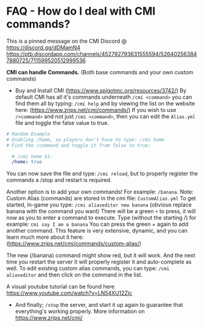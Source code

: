 # FAQ - How do I deal with CMI commands?

This is a pinned message on the CMI Discord @ https://discord.gg/dDMamN4
https://ptb.discordapp.com/channels/452792793631555594/526402563847880725/711599520512999536

**CMI can handle Commands.** (Both base commands and your own custom commands)
- Buy and Install CMI (<https://www.spigotmc.org/resources/3742/>)
By default CMI has all it's commands underneath `/cmi <command>` you can find them all by typing: `/cmi help` and by viewing the list on the website here: (<https://www.zrips.net/cmi/commands/>)
If you wish to use `/<command>` and not just `/cmi <command>`, then you can edit the `Alias.yml` file and toggle the false value to true.
```yaml
# Random Example
# Enabling /home, so players don't have to type: /cmi home
# Find the /command and toggle it from false to true:

  # /cmi home $1-
  /home: true
```
You can now save the file and type: `/cmi reload`, but to properly register the commands a /stop and restart is required.

Another option is to add your own commands! For example: `/banana`.
Note: Custom Alias (commands) are stored in the cmi file: `CustomAlias.yml`
To get started, In-game you type: `/cmi aliaseditor new banana` (obvious replace banana with the command you want)
There will be a green `+` to press, it will now as you to enter a command to execute. 
Type (without the starting /) for example: `cmi say I am a banana`
You can press the green + again to add another command. 
This feature is very extensive, dynamic, and you can learn much more about it here: (<https://www.zrips.net/cmi/commands/custom-alias/>)

The new (/banana) command might show red, but it will work. And the next time you restart the server it will properly register it and auto-complete as well. 
To edit existing custom alias commands, you can type: `/cmi aliaseditor` and then click on the command in the list. 

A visual youtube tutorial can be found here <https://www.youtube.com/watch?v=LN54XU12Zjc>

- And finally; `/stop` the server, and start it up again to guarantee that everything's working properly. More information on <https://www.zrips.net/cmi/>